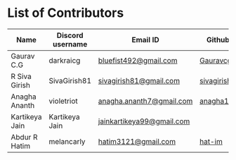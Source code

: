 List of Contributors
====================

| Name             | Discord username | Email ID                   | Github ID                                       |
|------------------|------------------|----------------------------|-------------------------------------------------|
| Gaurav C.G       | darkraicg        | bluefist492@gmail.com      | [Gauravcg492](https://github.com/Gauravcg492)   |
| R Siva Girish    | SivaGirish81     | sivagirish81@gmail.com     | [sivagirish81](https://github.com/sivagirish81) |
| Anagha Ananth    | violetriot       | anagha.ananth7@gmail.com   | [anagha1999](https://github.com/anagha1999)     |
| Kartikeya Jain   | Kartikeya Jain   | jainkartikeya99@gmail.com  |                                                 |
| Abdur R Hatim    | melancarly       | hatim3121@gmail.com        | [hat-im](https://github.com/hat-im)             |

